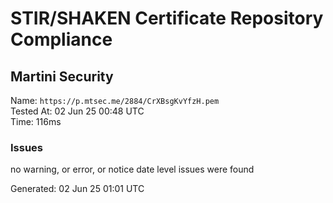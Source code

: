 # STIR/SHAKEN Certificate Repository Compliance

## Martini Security

Name: `https://p.mtsec.me/2884/CrXBsgKvYfzH.pem`\
Tested At: 02 Jun 25 00:48 UTC\
Time: 116ms

### Issues

no warning, or error, or notice date level issues were found

Generated: 02 Jun 25 01:01 UTC